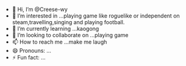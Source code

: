 - 👋 Hi, I’m @Creese-wy
- 👀 I’m interested in ...playing game like roguelike or independent on steam,travelling,singing and playing football.
- 🌱 I’m currently learning ...kaogong
- 💞️ I’m looking to collaborate on ...playing game
- 📫 How to reach me ...make me laugh
- 😄 Pronouns: ...
- ⚡ Fun fact: ...

<!---
Creese-wy/Creese-wy is a ✨ special ✨ repository because its `README.md` (this file) appears on your GitHub profile.
You can click the Preview link to take a look at your changes.
--->
